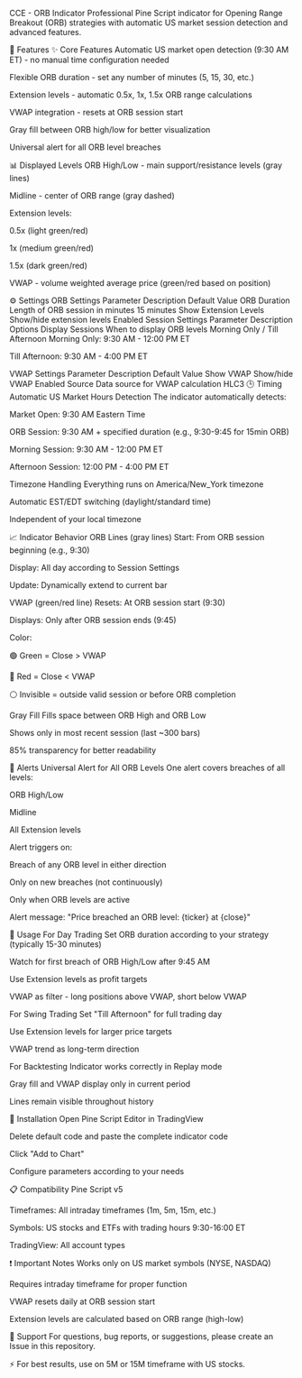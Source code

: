 CCE - ORB Indicator
Professional Pine Script indicator for Opening Range Breakout (ORB) strategies with automatic US market session detection and advanced features.

🚀 Features
✨ Core Features
Automatic US market open detection (9:30 AM ET) - no manual time configuration needed

Flexible ORB duration - set any number of minutes (5, 15, 30, etc.)

Extension levels - automatic 0.5x, 1x, 1.5x ORB range calculations

VWAP integration - resets at ORB session start

Gray fill between ORB high/low for better visualization

Universal alert for all ORB level breaches

📊 Displayed Levels
ORB High/Low - main support/resistance levels (gray lines)

Midline - center of ORB range (gray dashed)

Extension levels:

0.5x (light green/red)

1x (medium green/red)

1.5x (dark green/red)

VWAP - volume weighted average price (green/red based on position)

⚙️ Settings
ORB Settings
Parameter	Description	Default Value
ORB Duration	Length of ORB session in minutes	15 minutes
Show Extension Levels	Show/hide extension levels	Enabled
Session Settings
Parameter	Description	Options
Display Sessions	When to display ORB levels	Morning Only / Till Afternoon
Morning Only: 9:30 AM - 12:00 PM ET

Till Afternoon: 9:30 AM - 4:00 PM ET

VWAP Settings
Parameter	Description	Default Value
Show VWAP	Show/hide VWAP	Enabled
Source	Data source for VWAP calculation	HLC3
🕒 Timing
Automatic US Market Hours Detection
The indicator automatically detects:

Market Open: 9:30 AM Eastern Time

ORB Session: 9:30 AM + specified duration (e.g., 9:30-9:45 for 15min ORB)

Morning Session: 9:30 AM - 12:00 PM ET

Afternoon Session: 12:00 PM - 4:00 PM ET

Timezone Handling
Everything runs on America/New_York timezone

Automatic EST/EDT switching (daylight/standard time)

Independent of your local timezone

📈 Indicator Behavior
ORB Lines (gray lines)
Start: From ORB session beginning (e.g., 9:30)

Display: All day according to Session Settings

Update: Dynamically extend to current bar

VWAP (green/red line)
Resets: At ORB session start (9:30)

Displays: Only after ORB session ends (9:45)

Color:

🟢 Green = Close > VWAP

🔴 Red = Close < VWAP

⚪ Invisible = outside valid session or before ORB completion

Gray Fill
Fills space between ORB High and ORB Low

Shows only in most recent session (last ~300 bars)

85% transparency for better readability

🚨 Alerts
Universal Alert for All ORB Levels
One alert covers breaches of all levels:

ORB High/Low

Midline

All Extension levels

Alert triggers on:

Breach of any ORB level in either direction

Only on new breaches (not continuously)

Only when ORB levels are active

Alert message: "Price breached an ORB level: {ticker} at {close}"

🎯 Usage
For Day Trading
Set ORB duration according to your strategy (typically 15-30 minutes)

Watch for first breach of ORB High/Low after 9:45 AM

Use Extension levels as profit targets

VWAP as filter - long positions above VWAP, short below VWAP

For Swing Trading
Set "Till Afternoon" for full trading day

Use Extension levels for larger price targets

VWAP trend as long-term direction

For Backtesting
Indicator works correctly in Replay mode

Gray fill and VWAP display only in current period

Lines remain visible throughout history

🔧 Installation
Open Pine Script Editor in TradingView

Delete default code and paste the complete indicator code

Click "Add to Chart"

Configure parameters according to your needs

📋 Compatibility
Pine Script v5

Timeframes: All intraday timeframes (1m, 5m, 15m, etc.)

Symbols: US stocks and ETFs with trading hours 9:30-16:00 ET

TradingView: All account types

❗ Important Notes
Works only on US market symbols (NYSE, NASDAQ)

Requires intraday timeframe for proper function

VWAP resets daily at ORB session start

Extension levels are calculated based on ORB range (high-low)

🤝 Support
For questions, bug reports, or suggestions, please create an Issue in this repository.

⚡ For best results, use on 5M or 15M timeframe with US stocks.
